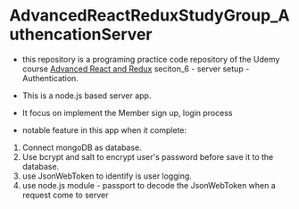 # AdvancedReactReduxStudyGroup_AuthencationServer
- this repository is a programing practice code repository 
  of the Udemy course [Advanced React and Redux](https://www.udemy.com/react-redux-tutorial/learn/v4/content) 
  seciton_6 - server setup - Authentication. 

- This is a node.js based server app.

- It focus on implement the Member sign up, login process

- notable feature in this app when it complete:
1. Connect mongoDB as database.
2. Use bcrypt and salt to encrypt user's password before save it to the database.
3. use JsonWebToken to identify is user logging.
4. use node.js module - passport to decode the  JsonWebToken when a request come to server


